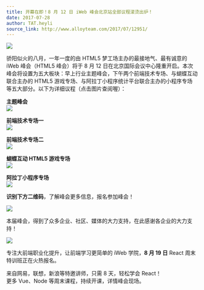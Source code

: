 ```yaml
---
title: 开幕在即！8 月 12 日 iWeb 峰会北京站全部议程滚烫出炉！
date: 2017-07-28
author: TAT.heyli
source_link: http://www.alloyteam.com/2017/07/12951/
---
```


<!-- {% raw %} - for jekyll -->

![](http://www.alloyteam.com/wp-content/uploads/2017/07/图一.jpg)

骄阳似火的八月，一年一度的由 HTML5 梦工场主办的最接地气、最有诚意的 iWeb 峰会（HTML5 峰会）将于 8 月 12 日在北京国际会议中心隆重开启。本次峰会将设置为五大板块：早上行业主题峰会，下午两个前端技术专场、与蝴蝶互动联合主办的 HTML5 游戏专场、与阿拉丁小程序统计平台联合主办的小程序专场等五大部分。以下为详细议程（点击图片查阅喔）：

**主题峰会**  
![](http://www.alloyteam.com/wp-content/uploads/2017/07/图二.jpg)

**前端技术专场一**  
![](http://www.alloyteam.com/wp-content/uploads/2017/07/图三.jpg)

**前端技术专场二**  
![](http://www.alloyteam.com/wp-content/uploads/2017/07/技术专场二.jpg)

**蝴蝶互动 HTML5 游戏专场**  
![](http://www.alloyteam.com/wp-content/uploads/2017/07/游戏专场.jpg)

**阿拉丁小程序专场**  
![](http://www.alloyteam.com/wp-content/uploads/2017/07/图六.jpg)

**识别下方二维码**，了解峰会更多信息，报名参加峰会！

![](http://www.alloyteam.com/wp-content/uploads/2017/07/图七.png)

本届峰会，得到了众多企业、社区、媒体的大力支持，在此感谢各企业的大力支持！

![](http://www.alloyteam.com/wp-content/uploads/2017/07/图八.jpg)

专注大前端职业化提升，让前端学习更简单的 iWeb 学院，**8 月 19 日** React 周末特训班正在火热报名。

来自网易，联想，新浪等特邀讲师，只需 8 天，轻松学会 React！  
更多 Vue、Node 等周末课程，持续开课，详情峰会现场。

<!-- {% endraw %} - for jekyll -->